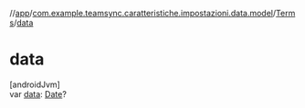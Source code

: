 //[app](../../../index.md)/[com.example.teamsync.caratteristiche.impostazioni.data.model](../index.md)/[Terms](index.md)/[data](data.md)

# data

[androidJvm]\
var [data](data.md): [Date](https://developer.android.com/reference/kotlin/java/util/Date.html)?
